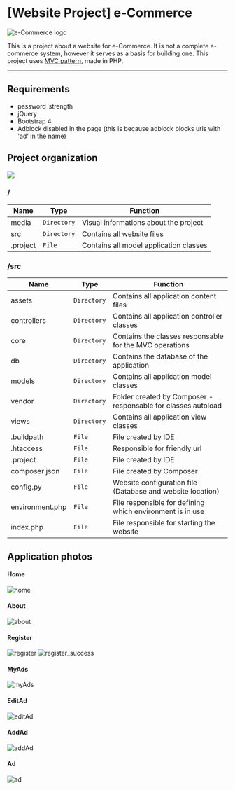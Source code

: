# [Website Project] e-Commerce
![e-Commerce logo]( https://github.com/williamniemiec/wp_eCommerce/blob/master/media/logo/logo.jpg)

This is a project about a website for e-Commerce. It is not a complete e-commerce system, however it serves as a basis for building one. This project uses [MVC pattern](https://github.com/williamniemiec/MVC-in-PHP), made in PHP.

<hr />

## Requirements
- password_strength
- jQuery
- Bootstrap 4
- Adblock disabled in the page (this is because adblock blocks urls with 'ad' in the name)

## Project organization
![](https://github.com/williamniemiec/wp_eCommerce/tree/master/media/uml/uml.png?raw=true)

### /
|Name| Type| Function
|------- | --- | ----
| media | `Directory`| Visual informations about the project
| src | `Directory`| Contains all website files
| .project| `File`| Contains all model application classes


### /src
|Name| Type| Function
|------- | --- | ----
| assets| `Directory`| Contains all application content files
| controllers | `Directory`| Contains all application controller classes
| core | `Directory`| Contains the classes responsable for the MVC operations
| db | `Directory`| Contains the database of the application
| models | `Directory`| Contains all application model classes
| vendor| `Directory`| Folder created by Composer - responsable for classes autoload
| views | `Directory`| Contains all application view classes
| &#46;buildpath| `File`| File created by IDE
| &#46;htaccess| `File`| Responsible for friendly url
| &#46;project | `File`| File created by IDE
| composer&#46;json | `File`| File created by Composer
| config&#46;py | `File`| Website configuration file (Database and website location)
| environment&#46;php | `File`| File responsible for defining which environment is in use
| index&#46;php | `File`| File responsible for starting the website


## Application photos
#### Home
![home](https://github.com/williamniemiec/wp_eCommerce/blob/master/media/app/home.png?raw=true)
#### About
![about](https://github.com/williamniemiec/wp_eCommerce/blob/master/media/app/about.png?raw=true)
#### Register
![register](https://github.com/williamniemiec/wp_eCommerce/blob/master/media/app/register.png?raw=true)
![register_success](https://github.com/williamniemiec/wp_eCommerce/blob/master/media/app/register-success.png?raw=true)
#### MyAds
![myAds](https://github.com/williamniemiec/wp_eCommerce/blob/master/media/app/myAds.png?raw=true)
#### EditAd
![editAd](https://github.com/williamniemiec/wp_eCommerce/blob/master/media/app/editAd.png?raw=true)
#### AddAd
![addAd](https://github.com/williamniemiec/wp_eCommerce/blob/master/media/app/addAd.png?raw=true)
#### Ad
![ad](https://github.com/williamniemiec/wp_eCommerce/blob/master/media/app/ad.png?raw=true)

